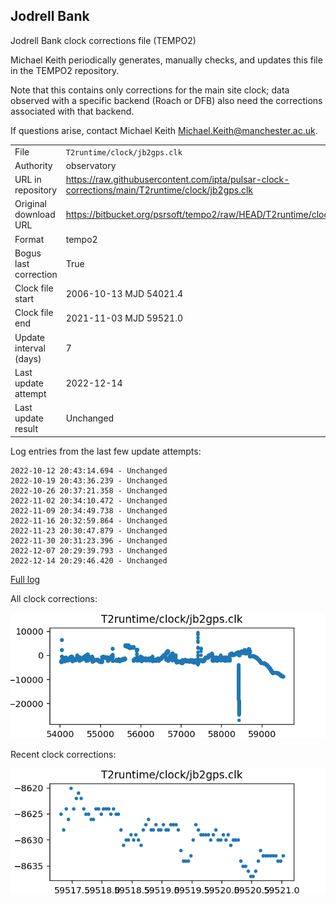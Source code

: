 
## Jodrell Bank

Jodrell Bank clock corrections file (TEMPO2)

Michael Keith periodically generates, manually checks, and updates
this file in the TEMPO2 repository.

Note that this contains only corrections for the main site clock;
data observed with a specific backend (Roach or DFB) also
need the corrections associated with that backend.

If questions arise, contact Michael Keith
<Michael.Keith@manchester.ac.uk>.

|     |     |
|:--- |:--- |
| File | `T2runtime/clock/jb2gps.clk` |
| Authority | observatory |
| URL in repository | <https://raw.githubusercontent.com/ipta/pulsar-clock-corrections/main/T2runtime/clock/jb2gps.clk> |
| Original download URL | <https://bitbucket.org/psrsoft/tempo2/raw/HEAD/T2runtime/clock/jb2gps.clk> |
| Format | tempo2 |
| Bogus last correction | True |
| Clock file start | 2006-10-13 MJD 54021.4 |
| Clock file end | 2021-11-03 MJD 59521.0 |
| Update interval (days) | 7 |
| Last update attempt | 2022-12-14 |
| Last update result | Unchanged |

Log entries from the last few update attempts:
```
2022-10-12 20:43:14.694 - Unchanged
2022-10-19 20:43:36.239 - Unchanged
2022-10-26 20:37:21.358 - Unchanged
2022-11-02 20:34:10.472 - Unchanged
2022-11-09 20:34:49.738 - Unchanged
2022-11-16 20:32:59.864 - Unchanged
2022-11-23 20:30:47.879 - Unchanged
2022-11-30 20:31:23.396 - Unchanged
2022-12-07 20:29:39.793 - Unchanged
2022-12-14 20:29:46.420 - Unchanged
```
[Full log](https://raw.githubusercontent.com/ipta/pulsar-clock-corrections/main/log/T2runtime/clock/jb2gps.clk.log)


All clock corrections:

![plot of all clock corrections](jb2gps.clk.png "All corrections")

Recent clock corrections:

![plot of recent clock corrections](jb2gps.clk.short.png "Recent corrections")

